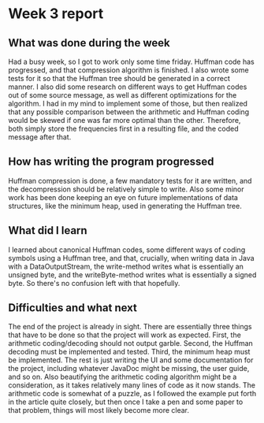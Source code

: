 # Week 3 report

## What was done during the week

Had a busy week, so I got to work only some time friday. Huffman code has progressed, and that compression algorithm is finished. I also wrote some tests for it so that the Huffman tree should be generated in a correct manner. I also did some research on different ways to get Huffman codes out of some source message, as well as different optimizations for the algorithm. I had in my mind to implement some of those, but then realized that any possible comparison between the arithmetic and Huffman coding would be skewed if one was far more optimal than the other. Therefore, both simply store the frequencies first in a resulting file, and the coded message after that. 

## How has writing the program progressed

Huffman compression is done, a few mandatory tests for it are written, and the decompression should be relatively simple to write. Also some minor work has been done keeping an eye on future implementations of data structures, like the minimum heap, used in generating the Huffman tree. 

## What did I learn

I learned about canonical Huffman codes, some different ways of coding symbols using a Huffman tree, and that, crucially, when writing data in Java with a DataOutputStream, the write-method writes what is essentially an unsigned byte, and the writeByte-method writes what is essentially a signed byte. So there's no confusion left with that hopefully.

## Difficulties and what next

The end of the project is already in sight. There are essentially three things that have to be done so that the project will work as expected. First, the arithmetic coding/decoding should not output garble. Second, the Huffman decoding must be implemented and tested. Third, the minimum heap must be implemented. The rest is just writing the UI and some documentation for the project, including whatever JavaDoc might be missing, the user guide, and so on. Also beautifying the arithmetic coding algorithm might be a consideration, as it takes relatively many lines of code as it now stands. The arithmetic code is somewhat of a puzzle, as I followed the example put forth in the article quite closely, but then once I take a pen and some paper to that problem, things will most likely become more clear.
